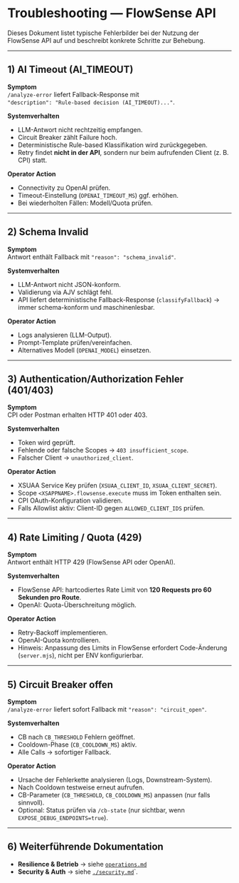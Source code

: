# Troubleshooting — FlowSense API

Dieses Dokument listet typische Fehlerbilder bei der Nutzung der FlowSense API auf und beschreibt konkrete Schritte zur Behebung.

---

## 1) AI Timeout (AI_TIMEOUT)

**Symptom**  
`/analyze-error` liefert Fallback-Response mit  
`"description": "Rule-based decision (AI_TIMEOUT)..."`.

**Systemverhalten**  
- LLM-Antwort nicht rechtzeitig empfangen.  
- Circuit Breaker zählt Failure hoch.  
- Deterministische Rule-based Klassifikation wird zurückgegeben.  
- Retry findet **nicht in der API**, sondern nur beim aufrufenden Client (z. B. CPI) statt.  

**Operator Action**  
- Connectivity zu OpenAI prüfen.  
- Timeout-Einstellung (`OPENAI_TIMEOUT_MS`) ggf. erhöhen.  
- Bei wiederholten Fällen: Modell/Quota prüfen.

---

## 2) Schema Invalid

**Symptom**  
Antwort enthält Fallback mit `"reason": "schema_invalid"`.

**Systemverhalten**  
- LLM-Antwort nicht JSON-konform.  
- Validierung via AJV schlägt fehl.  
- API liefert deterministische Fallback-Response (`classifyFallback`) → immer schema-konform und maschinenlesbar.  

**Operator Action**  
- Logs analysieren (LLM-Output).  
- Prompt-Template prüfen/vereinfachen.  
- Alternatives Modell (`OPENAI_MODEL`) einsetzen.

---

## 3) Authentication/Authorization Fehler (401/403)

**Symptom**  
CPI oder Postman erhalten HTTP 401 oder 403.  

**Systemverhalten**  
- Token wird geprüft.  
- Fehlende oder falsche Scopes → `403 insufficient_scope`.  
- Falscher Client → `unauthorized_client`.  

**Operator Action**  
- XSUAA Service Key prüfen (`XSUAA_CLIENT_ID`, `XSUAA_CLIENT_SECRET`).  
- Scope `<XSAPPNAME>.flowsense.execute` muss im Token enthalten sein.  
- CPI OAuth-Konfiguration validieren.  
- Falls Allowlist aktiv: Client-ID gegen `ALLOWED_CLIENT_IDS` prüfen.  

---

## 4) Rate Limiting / Quota (429)

**Symptom**  
Antwort enthält HTTP 429 (FlowSense API oder OpenAI).  

**Systemverhalten**  
- FlowSense API: hartcodiertes Rate Limit von **120 Requests pro 60 Sekunden pro Route**.  
- OpenAI: Quota-Überschreitung möglich.  

**Operator Action**  
- Retry-Backoff implementieren.  
- OpenAI-Quota kontrollieren.  
- Hinweis: Anpassung des Limits in FlowSense erfordert Code-Änderung (`server.mjs`), nicht per ENV konfigurierbar.  

---

## 5) Circuit Breaker offen

**Symptom**  
`/analyze-error` liefert sofort Fallback mit `"reason": "circuit_open"`.  

**Systemverhalten**  
- CB nach `CB_THRESHOLD` Fehlern geöffnet.  
- Cooldown-Phase (`CB_COOLDOWN_MS`) aktiv.  
- Alle Calls → sofortiger Fallback.  

**Operator Action**  
- Ursache der Fehlerkette analysieren (Logs, Downstream-System).  
- Nach Cooldown testweise erneut aufrufen.  
- CB-Parameter (`CB_THRESHOLD`, `CB_COOLDOWN_MS`) anpassen (nur falls sinnvoll).  
- Optional: Status prüfen via `/cb-state` (nur sichtbar, wenn `EXPOSE_DEBUG_ENDPOINTS=true`).  

---

## 6) Weiterführende Dokumentation

- **Resilience & Betrieb** → siehe [`operations.md`](./operations.md) 
- **Security & Auth** → siehe [`./security.md`](./security.md)`.  
